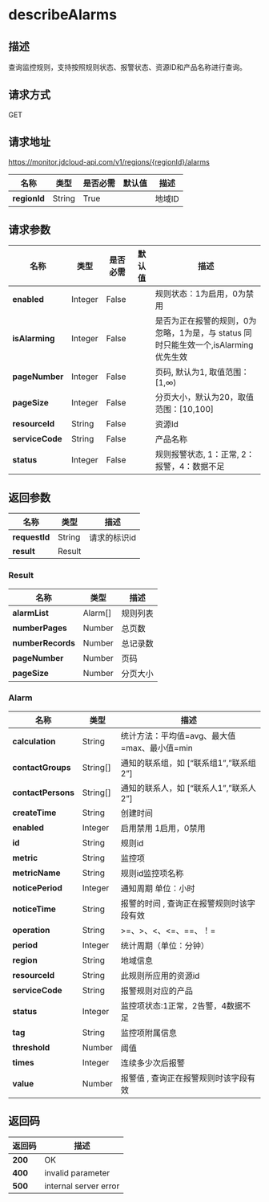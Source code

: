 # describeAlarms


## 描述
查询监控规则，支持按照规则状态、报警状态、资源ID和产品名称进行查询。

## 请求方式
GET

## 请求地址
https://monitor.jdcloud-api.com/v1/regions/{regionId}/alarms

|名称|类型|是否必需|默认值|描述|
|---|---|---|---|---|
|**regionId**|String|True| |地域ID|

## 请求参数
|名称|类型|是否必需|默认值|描述|
|---|---|---|---|---|
|**enabled**|Integer|False| |规则状态：1为启用，0为禁用|
|**isAlarming**|Integer|False| |是否为正在报警的规则，0为忽略，1为是，与 status 同时只能生效一个,isAlarming 优先生效|
|**pageNumber**|Integer|False| |页码, 默认为1, 取值范围：[1,∞)|
|**pageSize**|Integer|False| |分页大小，默认为20，取值范围：[10,100]|
|**resourceId**|String|False| |资源Id|
|**serviceCode**|String|False| |产品名称|
|**status**|Integer|False| |规则报警状态, 1：正常, 2：报警，4：数据不足|


## 返回参数
|名称|类型|描述|
|---|---|---|
|**requestId**|String|请求的标识id|
|**result**|Result| |


### Result
|名称|类型|描述|
|---|---|---|
|**alarmList**|Alarm[]|规则列表|
|**numberPages**|Number|总页数|
|**numberRecords**|Number|总记录数|
|**pageNumber**|Number|页码|
|**pageSize**|Number|分页大小|
### Alarm
|名称|类型|描述|
|---|---|---|
|**calculation**|String|统计方法：平均值=avg、最大值=max、最小值=min|
|**contactGroups**|String[]|通知的联系组，如 [“联系组1”,”联系组2”]|
|**contactPersons**|String[]|通知的联系人，如 [“联系人1”,”联系人2”]|
|**createTime**|String|创建时间|
|**enabled**|Integer|启用禁用 1启用，0禁用|
|**id**|String|规则id|
|**metric**|String|监控项|
|**metricName**|String|规则id监控项名称|
|**noticePeriod**|Integer|通知周期 单位：小时|
|**noticeTime**|String|报警的时间  , 查询正在报警规则时该字段有效|
|**operation**|String|>=、>、<、<=、==、！=|
|**period**|Integer|统计周期（单位：分钟）|
|**region**|String|地域信息|
|**resourceId**|String|此规则所应用的资源id|
|**serviceCode**|String|报警规则对应的产品|
|**status**|Integer|监控项状态:1正常，2告警，4数据不足|
|**tag**|String|监控项附属信息|
|**threshold**|Number|阈值|
|**times**|Integer|连续多少次后报警|
|**value**|Number|报警值 , 查询正在报警规则时该字段有效|

## 返回码
|返回码|描述|
|---|---|
|**200**|OK|
|**400**|invalid parameter|
|**500**|internal server error|
